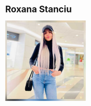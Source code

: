 # Roxana Stanciu

<img src="1997080300.jpg" alt="Roxana Stanciu" style="width:256px; height: 256px;"/>
